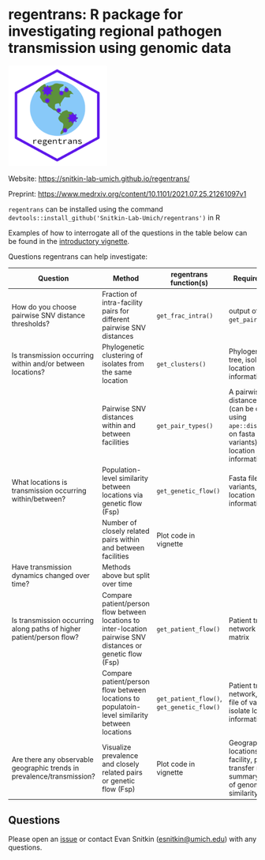 # regentrans: R package for investigating regional pathogen transmission using genomic data

<img src="man/figures/regentrans_logo.png"  width = "200" />

Website: https://snitkin-lab-umich.github.io/regentrans/

Preprint: https://www.medrxiv.org/content/10.1101/2021.07.25.21261097v1

`regentrans` can be installed using the command `devtools::install_github('Snitkin-Lab-Umich/regentrans')` in R 

Examples of how to interrogate all of the questions in the table below can be found in the [introductory vignette](https://snitkin-lab-umich.github.io/regentrans/articles/Introduction.html).

Questions regentrans can help investigate:

| Question | Method | regentrans function(s) | Required Data | Optional Data
|---|---|---|---|---|
|How do you choose pairwise SNV distance thresholds?| Fraction of intra-facility pairs for different pairwise SNV distances |`get_frac_intra()`|output of `get_pair_types()`| |
| Is transmission occurring within and/or between locations? | Phylogenetic clustering of isolates from the same location | `get_clusters()` | Phylogenetic tree, isolate location information | |
| | Pairwise SNV distances within and between facilities | `get_pair_types()` | A pairwise SNV distance matrix (can be created using `ape::dist.dna()` on fasta file of variants), isolate location information | |
| What locations is transmission occurring within/between? | Population-level similarity between locations via genetic flow (Fsp) | `get_genetic_flow()` | Fasta file of variants, isolate location information | |
| | Number of closely related pairs within and between facilities | Plot code in vignette |  |  |
| Have transmission dynamics changed over time? | Methods above but split over time | | | |
| Is transmission occurring along paths of higher patient/person flow? | Compare patient/person flow between locations to inter-location pairwise SNV distances or genetic flow (Fsp) | `get_patient_flow()`| Patient transfer network edge matrix | |
| | Compare patient/person flow between locations to populatoin-level similarity between locations | `get_patient_flow()`, `get_genetic_flow()`| Patient transfer network, fasta file of variants, isolate location information | |
| Are there any observable geographic trends in prevalence/transmission? | Visualize prevalence and closely related pairs or genetic flow (Fsp) | Plot code in vignette | Geographic locations of each facility, patient transfer network, summary metric of genomic similarity | |


## Questions

Please open an [issue](https://github.com/Snitkin-Lab-Umich/regentrans/issues) or contact Evan Snitkin (esnitkin@umich.edu) with any questions. 
